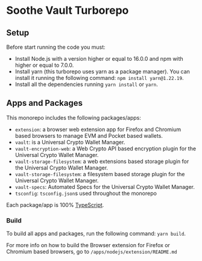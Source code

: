 # Soothe Vault Turborepo

## Setup

Before start running the code you must:

- Install Node.js with a version higher or equal to 16.0.0 and npm with higher or equal to 7.0.0.
- Install yarn (this turborepo uses yarn as a package manager). You can install it running the following
  command: `npm install yarn@1.22.19`.
- Install all the dependencies running `yarn install` or `yarn`.

## Apps and Packages

This monorepo includes the following packages/apps:

- `extension`: a browser web extension app for Firefox and Chromium based browsers to manage EVM and Pocket based
  wallets.
- `vault`: is a Universal Crypto Wallet Manager.
- `vault-encryption-web`: a Web Crypto API based encryption plugin for the Universal Crypto Wallet Manager.
- `vault-storage-filesystem`: a web extensions based storage plugin for the Universal Crypto Wallet Manager.
- `vault-storage-filesystem`: a filesystem based storage plugin for the Universal Crypto Wallet Manager.
- `vault-specs`: Automated Specs for the Universal Crypto Wallet Manager.
- `tsconfig`: `tsconfig.json`s used throughout the monorepo

Each package/app is 100% [TypeScript](https://www.typescriptlang.org/).

### Build

To build all apps and packages, run the following command: `yarn build`.

For more info on how to build the Browser extension for Firefox or Chromium based browsers, go
to `/apps/nodejs/extension/README.md`
